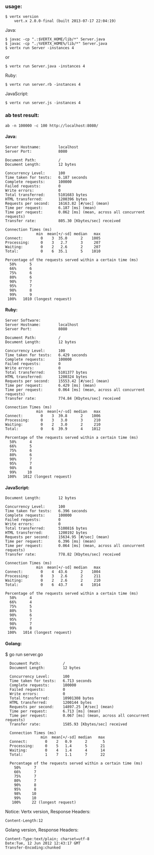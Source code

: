 ### usage:
    $ vertx version
        vert.x 2.0.0-final (built 2013-07-17 22:04:19)

Java:

    $ javac -cp ".:$VERTX_HOME/lib/*" Server.java
    $ javac -cp ".;%VERTX_HOME%/lib/*" Server.java
    $ vertx run Server -instances 4

or

    $ vertx run Server.java -instances 4

Ruby:

    $ vertx run server.rb -instances 4

JavaScript:

    $ vertx run server.js -instances 4

### ab test result:

    ab -n 100000 -c 100 http://localhost:8080/


#### Java:
    Server Hostname:        localhost
    Server Port:            8080

    Document Path:          /
    Document Length:        12 bytes

    Concurrency Level:      100
    Time taken for tests:   6.187 seconds
    Complete requests:      100000
    Failed requests:        0
    Write errors:           0
    Total transferred:      5101683 bytes
    HTML transferred:       1200396 bytes
    Requests per second:    16163.82 [#/sec] (mean)
    Time per request:       6.187 [ms] (mean)
    Time per request:       0.062 [ms] (mean, across all concurrent requests)
    Transfer rate:          805.30 [Kbytes/sec] received

    Connection Times (ms)
                  min  mean[+/-sd] median   max
    Connect:        0    3  35.0      2    1005
    Processing:     0    3   2.7      3     207
    Waiting:        0    2   2.6      2     207
    Total:          0    6  35.1      5    1010

    Percentage of the requests served within a certain time (ms)
      50%      5
      66%      6
      75%      6
      80%      6
      90%      7
      95%      7
      98%      8
      99%      9
     100%   1010 (longest request)



#### Ruby:

    Server Software:
    Server Hostname:        localhost
    Server Port:            8080

    Document Path:          /
    Document Length:        12 bytes

    Concurrency Level:      100
    Time taken for tests:   6.429 seconds
    Complete requests:      100000
    Failed requests:        0
    Write errors:           0
    Total transferred:      5101377 bytes
    HTML transferred:       1200324 bytes
    Requests per second:    15553.42 [#/sec] (mean)
    Time per request:       6.429 [ms] (mean)
    Time per request:       0.064 [ms] (mean, across all concurrent requests)
    Transfer rate:          774.84 [Kbytes/sec] received

    Connection Times (ms)
                  min  mean[+/-sd] median   max
    Connect:        0    3  39.8      2    1006
    Processing:     0    3   3.0      3     210
    Waiting:        0    2   3.0      2     210
    Total:          0    6  39.9      4    1012

    Percentage of the requests served within a certain time (ms)
      50%      4
      66%      5
      75%      6
      80%      6
      90%      7
      95%      7
      98%      8
      99%     10
     100%   1012 (longest request)

#### JavaScript:

    Document Length:        12 bytes

    Concurrency Level:      100
    Time taken for tests:   6.396 seconds
    Complete requests:      100000
    Failed requests:        0
    Write errors:           0
    Total transferred:      5100816 bytes
    HTML transferred:       1200192 bytes
    Requests per second:    15634.95 [#/sec] (mean)
    Time per request:       6.396 [ms] (mean)
    Time per request:       0.064 [ms] (mean, across all concurrent requests)
    Transfer rate:          778.82 [Kbytes/sec] received

    Connection Times (ms)
                  min  mean[+/-sd] median   max
    Connect:        0    4  43.6      2    1004
    Processing:     0    3   2.6      2     211
    Waiting:        0    2   2.6      2     210
    Total:          0    6  43.7      4    1014

    Percentage of the requests served within a certain time (ms)
      50%      4
      66%      4
      75%      5
      80%      5
      90%      6
      95%      7
      98%      7
      99%      8
     100%   1014 (longest request)

#### Golang:

  $ go run server.go

      Document Path:          /
      Document Length:        12 bytes

      Concurrency Level:      100
      Time taken for tests:   6.713 seconds
      Complete requests:      100000
      Failed requests:        0
      Write errors:           0
      Total transferred:      10901308 bytes
      HTML transferred:       1200144 bytes
      Requests per second:    14897.25 [#/sec] (mean)
      Time per request:       6.713 [ms] (mean)
      Time per request:       0.067 [ms] (mean, across all concurrent requests)
      Transfer rate:          1585.93 [Kbytes/sec] received

      Connection Times (ms)
                    min  mean[+/-sd] median   max
      Connect:        0    2   0.9      2       5
      Processing:     0    5   1.4      5      21
      Waiting:        0    4   1.4      4      14
      Total:          1    7   1.1      7      22

      Percentage of the requests served within a certain time (ms)
        50%      7
        66%      7
        75%      7
        80%      7
        90%      8
        95%      8
        98%     10
        99%     10
       100%     22 (longest request)

Notice:
Vertx version, Response Headers:

    Content-Length:12


Golang version, Response Headers:

    Content-Type:text/plain; charset=utf-8
    Date:Tue, 12 Jun 2012 12:43:17 GMT
    Transfer-Encoding:chunked
